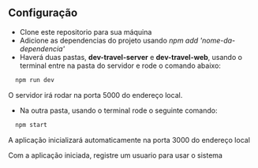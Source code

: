 ## Configuração

- Clone este repositorio para sua máquina
- Adicione as dependencias do projeto usando *npm add 'nome-da-dependencia'*
- Haverá duas pastas, **dev-travel-server** e **dev-travel-web**, usando o terminal entre na pasta do servidor e rode o comando abaixo:

```bash
  npm run dev
```

O servidor irá rodar na porta 5000 do endereço local.

- Na outra pasta, usando o terminal rode o seguinte comando:
```bash
  npm start
```

A aplicação inicializará automaticamente na porta 3000 do endereço local

Com a aplicação iniciada, registre um usuario para usar o sistema


